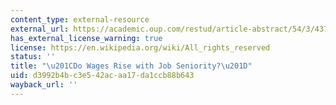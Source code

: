 ```yaml
---
content_type: external-resource
external_url: https://academic.oup.com/restud/article-abstract/54/3/437/1558385?redirectedFrom=PDF
has_external_license_warning: true
license: https://en.wikipedia.org/wiki/All_rights_reserved
status: ''
title: "\u201CDo Wages Rise with Job Seniority?\u201D"
uid: d3992b4b-c3e5-42ac-aa17-da1ccb88b643
wayback_url: ''
---
```

